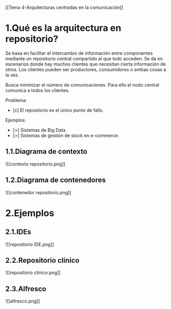 [[Tema 4-Arquitecturas centradas en la comunicación]]

# 1.Qué es la arquitectura en repositorio?
Se basa en facilitar el intercambio de información entre componentes mediante un repositorio central compartido al que todo acceden. Se da en escenarios donde hay muchos clientes que necesitan cierta información de otros. Los clientes pueden ser productores, consumidores o ambas cosas a la vez. 

Busca minimizar el número de comunicaciones. Para ello el nodo central comunica a todos los clientes. 

Problema:
+ [c] El repositorio es el único punto de fallo.

Ejemplos:
+ [>] Sistemas de Big Data
+ [>] Sistemas de gestión de stock en e-commerce.

## 1.1.Diagrama de contexto

![[contexto repositorio.png]]

## 1.2.Diagrama de contenedores

![[contenedor repositorio.png]]

# 2.Ejemplos

## 2.1.IDEs

![[repositorio IDE.png]]

## 2.2.Repositorio clínico

![[repositorio clínico.png]]

## 2.3.Alfresco

![[alfresco.png]]